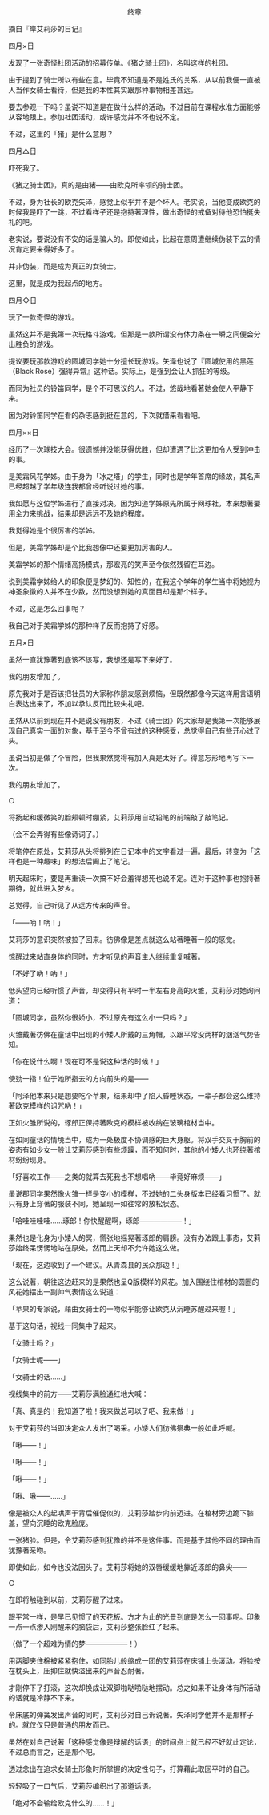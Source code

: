 <p align="center">终章</p>

摘自『岸艾莉莎的日记』

四月×日

发现了一张奇怪社团活动的招募传单。《猪之骑士团》，名叫这样的社团。

由于提到了骑士所以有些在意。毕竟不知道是不是姓氏的关系，从以前我便一直被人当作女骑士看待，但是我的本性其实跟那种事物相差甚远。

要去参观一下吗？虽说不知道是在做什么样的活动，不过目前在课程水准方面能够从容地跟上。参加社团活动，或许感觉并不坏也说不定。

不过，这里的「猪」是什么意思？

四月△日

吓死我了。

《猪之骑士团》，真的是由猪——由欧克所率领的骑士团。

不过，身为社长的欧克矢泽，感觉上似乎并不是个坏人。老实说，当他变成欧克的时候我是吓了一跳，不过看样子还是抱持著理性，做出奇怪的戒备对待他恐怕挺失礼的吧。

老实说，要说没有不安的话是骗人的。即使如此，比起在意周遭继续伪装下去的情况肯定要来得好多了。

并非伪装，而是成为真正的女骑士。

这里，就是成为我起点的地方。

四月◇日

玩了一款奇怪的游戏。

虽然这并不是我第一次玩格斗游戏，但那是一款所谓没有体力条在一瞬之间便会分出胜负的游戏。

提议要玩那款游戏的圆城同学她十分擅长玩游戏。矢泽也说了『圆城使用的黑莲（Black Rose）强得异常』这种话。实际上，是强到会让人抓狂的等级。

而同为社员的铃笛同学，是个不可思议的人。不过，悠哉地看著她会使人平静下来。

因为对铃笛同学在看的杂志感到挺在意的，下次就借来看看吧。

四月××日

经历了一次球技大会。很遗憾并没能获得优胜，但却遭遇了比这更加令人受到冲击的事。

是美霜风花学姊。由于身为「冰之塔」的学生，同时也是学年首席的缘故，其名声已经超越了学年级连我都曾经听说过她的事。

我如愿与这位学姊进行了直接对决。因为知道学姊原先所属于网球社，本来想著要用全力来挑战，结果却是远远不及她的程度。

我觉得她是个很厉害的学姊。

但是，美霜学姊却是个比我想像中还要更加厉害的人。

美霜学姊的那个情绪高扬模式，那宏亮的笑声至今依然残留在耳边。

说到美霜学姊给人的印象便是梦幻的、知性的，在我这个学年的学生当中将她视为神圣象徵的人并不在少数，然而没想到她的真面目却是那个样子。

不过，这是怎么回事呢？

我自己对于美霜学姊的那种样子反而抱持了好感。

五月×日

虽然一直犹豫著到底该不该写，我想还是写下来好了。

我的朋友增加了。

原先我对于是否该把社员的大家称作朋友感到烦恼，但既然都像今天这样用言语明白表达出来了，不加以承认反而比较失礼吧。

虽然从以前到现在并不是说没有朋友，不过《骑士团》的大家却是我第一次能够展现自己真实一面的对象，基于至今不曾有过的这种感受，总觉得自己有些开心过了头。

虽说当初是做了个冒险，但我果然觉得有加入真是太好了。得意忘形地再写下一次。

我的朋友增加了。

○

将扬起和缓微笑的脸颊顿时绷紧，艾莉莎用自动铅笔的前端敲了敲笔记。

（会不会弄得有些像诗词了。）

将笔停在原处，艾莉莎从头将排列在日记本中的文字看过一遍。最后，转变为「这样也是一种趣味」的想法后阖上了笔记。

明天起床时，要是再重读一次搞不好会羞得想死也说不定。连对于这种事也抱持著期待，就此进入梦乡。

总觉得，自己听见了从远方传来的声音。

「——吶！吶！」

艾莉莎的意识突然被拉了回来。彷佛像是差点就这么站著睡著一般的感觉。

惊醒过来站直身体的同时，方才听见的声音主人继续重复喊著。

「不好了吶！吶！」

低头望向已经听惯了声音，却变得只有平时一半左右身高的火雏，艾莉莎对她询问道：

「圆城同学，虽然你很娇小，不过原先有这么小一只吗？」

火雏戴著彷佛在童话中出现的小矮人所戴的三角帽，以跟平常没两样的汹汹气势告知。

「你在说什么啊！现在可不是说这种话的时候！」

使劲一指！位于她所指去的方向前头的是——

「阿泽他本来只是想要吃个苹果，结果却中了陷入昏睡状态，一辈子都会这么维持著欧克模样的诅咒吶！」

正如火雏所说的，琢郎正保持著欧克的模样被收纳在玻璃棺材当中。

在如同童话的情境当中，成为一处极度不协调感的巨大身躯。将双手交叉于胸前的姿态有如少女一般让艾莉莎感到有些烦躁，而不知何时，其他的小矮人也环绕著棺材纷纷现身。

「好喜欢工作——之类的就算去死我也不想唱吶——毕竟好麻烦——」

虽说郡同学果然像火雏一样是变小的模样，不过她的二头身版本已经看习惯了。就只有身上穿著的服装不同，她呈现一如往常的放松状态。

「哈哇哇哇哇……琢郎！你快醒醒啊，琢郎——————！」

果然也是化身为小矮人的冥，慌张地摇晃著琢郎的肩膀。没有办法跟上事态，艾莉莎始终呆愣愣地站在原处，然而上天却不允许她这么做。

「现在，这边收到了一个建议。从青森县的民众那边！」

这么说著，朝往这边赶来的是果然也呈Q版模样的风花。加入围绕住棺材的圆圈的风花她摆出一副帅气表情这么说道：

「苹果的专家说，藉由女骑士的一吻似乎能够让欧克从沉睡苏醒过来喔！」

基于这句话，视线一同集中了起来。

「女骑士吗？」

「女骑士呢——」

「女骑士的话……」

视线集中的前方——艾莉莎满脸通红地大喊：

「真、真是的！我知道了啦！我来做总可以了吧、我来做！」

对于艾莉莎的当即决定众人发出了喝采。小矮人们彷佛祭典一般如此呼喊。

「啾——！」

「啾——！」

「啾——！」

「啾、啾——……」

像是被众人的起哄声于背后催促似的，艾莉莎踏步向前迈进。在棺材旁边跪下膝盖，望向沉睡的欧克脸庞。

一张猪脸。但是，令艾莉莎感到犹豫的并不是这件事。而是基于其他不同的理由而犹豫著亲吻。

即使如此，如今也没法回头了。艾莉莎将她的双唇缓缓地靠近琢郎的鼻尖——

○

在即将触碰到以前，艾莉莎醒了过来。

跟平常一样，是早已见惯了的天花板。方才为止的光景到底是怎么一回事呢。印象一点一点渗入刚醒来的脑袋后，艾莉莎整张脸红了起来。

（做了一个超难为情的梦——————！）

用两脚夹住棉被紧紧抱住，如同胎儿般缩成一团的艾莉莎在床铺上头滚动。将脸按在枕头上，压抑住就快溢出来的声音忍耐著。

才刚停下了打滚，这次却换成让双脚啪哒啪哒地摆动。总之如果不让身体有所活动的话就是冷静不下来。

令床底的弹簧发出声音的同时，艾莉莎对自己诉说著。矢泽同学他并不是那样子的。就仅仅只是普通的朋友而已。

虽然在对自己说著「这种感觉像是辩解的话语」的时间点上就已经不好就此定论，不过总而言之，还是那个吧。

透过念出在追求女骑士形象时所掌握的决定性句子，打算藉此取回平时的自己。

轻轻吸了一口气后，艾莉莎编织出了那道话语。

「绝对不会输给欧克什么的……！」

